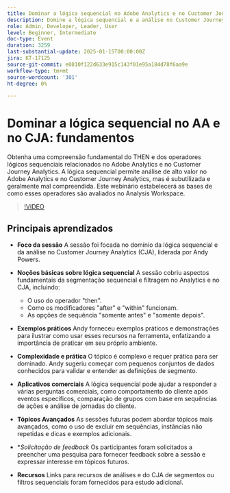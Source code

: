 ```yaml
---
title: Dominar a lógica sequencial no Adobe Analytics e no Customer Journey Analytics
description: Domine a lógica sequencial e a análise no Customer Journey Analytics (CJA) com aspectos fundamentais, exemplos práticos e aplicativos de negócios, conforme abordado na sessão de Andy Powers.
role: Admin, Developer, Leader, User
level: Beginner, Intermediate
doc-type: Event
duration: 3259
last-substantial-update: 2025-01-15T00:00:00Z
jira: KT-17125
source-git-commit: e0810f122d633e915c143f01e95a184d78f6aa9e
workflow-type: tm+mt
source-wordcount: '301'
ht-degree: 0%

---
```



# Dominar a lógica sequencial no AA e no CJA: fundamentos

Obtenha uma compreensão fundamental do THEN e dos operadores lógicos sequenciais relacionados no Adobe Analytics e no Customer Journey Analytics. A lógica sequencial permite análise de alto valor no Adobe Analytics e no Customer Journey Analytics, mas é subutilizada e geralmente mal compreendida. Este webinário estabelecerá as bases de como esses operadores são avaliados no Analysis Workspace.

>[!VIDEO](https://video.tv.adobe.com/v/3442925/?learn=on&enablevpops)

## Principais aprendizados

* **Foco da sessão** A sessão foi focada no domínio da lógica sequencial e da análise no Customer Journey Analytics (CJA), liderada por Andy Powers.
* **Noções básicas sobre lógica sequencial** A sessão cobriu aspectos fundamentais da segmentação sequencial e filtragem no Analytics e no CJA, incluindo:

   * O uso do operador &quot;then&quot;.
   * Como os modificadores &quot;after&quot; e &quot;within&quot; funcionam.
   * As opções de sequência &quot;somente antes&quot; e &quot;somente depois&quot;.

* **Exemplos práticos** Andy forneceu exemplos práticos e demonstrações para ilustrar como usar esses recursos na ferramenta, enfatizando a importância de praticar em seu próprio ambiente.
* **Complexidade e prática** O tópico é complexo e requer prática para ser dominado. Andy sugeriu começar com pequenos conjuntos de dados conhecidos para validar e entender as definições de segmento.
* **Aplicativos comerciais** A lógica sequencial pode ajudar a responder a várias perguntas comerciais, como comportamento do cliente após eventos específicos, comparação de grupos com base em sequências de ações e análise de jornadas do cliente.
* **Tópicos Avançados** As sessões futuras podem abordar tópicos mais avançados, como o uso de excluir em sequências, instâncias não repetidas e dicas e exemplos adicionais.
* **Solicitação de feedback* Os participantes foram solicitados a preencher uma pesquisa para fornecer feedback sobre a sessão e expressar interesse em tópicos futuros.
* **Recursos** Links para recursos de análises e do CJA de segmentos ou filtros sequenciais foram fornecidos para estudo adicional.
